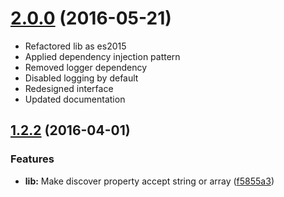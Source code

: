 <a name="2.0.0"></a>
# [2.0.0](https://github.com/jspizziri/sequelize-connect/compare/v1.3.0...v2.0.0) (2016-05-21)

* Refactored lib as es2015
* Applied dependency injection pattern
* Removed logger dependency
* Disabled logging by default
* Redesigned interface
* Updated documentation

<a name="1.2.2"></a>
## [1.2.2](https://github.com/jspizziri/sequelize-connect/compare/v1.2.1...v1.2.2) (2016-04-01)


### Features

* **lib:** Make discover property accept string or array ([f5855a3](https://github.com/jspizziri/sequelize-connect/commit/f5855a3))
